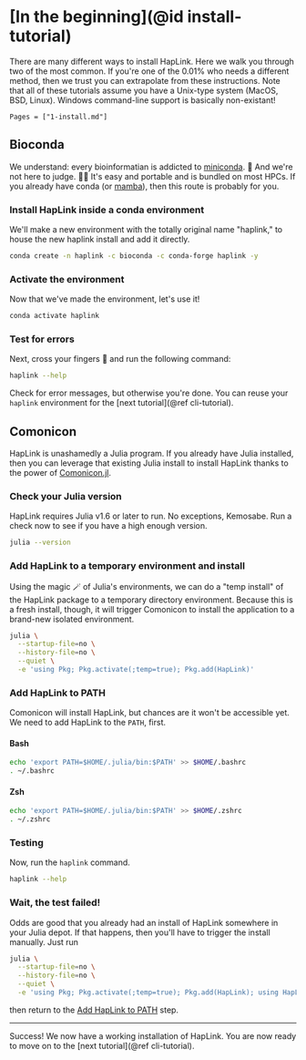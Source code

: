 # [In the beginning](@id install-tutorial)

There are many different ways to install HapLink. Here we walk you through two
of the most common. If you're one of the 0.01% who needs a different method,
then we trust you can extrapolate from these instructions. Note that all of
these tutorials assume you have a Unix-type system (MacOS, BSD, Linux). Windows
command-line support is basically non-existant!

```@contents
Pages = ["1-install.md"]
```

## Bioconda

We understand: every bioinformatian is addicted to
[miniconda](https://docs.conda.io/en/latest/miniconda.html). 🐍 And we're not
here to judge. 👩‍⚖️ It's easy and portable and is bundled on most HPCs. If you
already have conda (or [mamba](https://mamba.readthedocs.io/en/latest/)), then
this route is probably for you.

### Install HapLink inside a conda environment

We'll make a new environment with the totally original name "haplink," to house
the new haplink install and add it directly.

```bash
conda create -n haplink -c bioconda -c conda-forge haplink -y
```

### Activate the environment

Now that we've made the environment, let's use it!

```bash
conda activate haplink
```

### Test for errors

Next, cross your fingers 🤞 and run the following command:

```bash
haplink --help
```

Check for error messages, but otherwise you're done. You can reuse your
`haplink` environment for the [next tutorial](@ref cli-tutorial).

## Comonicon

HapLink is unashamedly a Julia program. If you already have Julia installed,
then you can leverage that existing Julia install to install HapLink thanks to
the power of [Comonicon.jl](https://comonicon.org/).

### Check your Julia version

HapLink requires Julia v1.6 or later to run. No exceptions, Kemosabe. Run a
check now to see if you have a high enough version.

```bash
julia --version
```

### Add HapLink to a temporary environment and install

Using the magic 🪄 of Julia's environments, we can do a "temp install" of the
HapLink package to a temporary directory environment. Because this is a fresh
install, though, it will trigger Comonicon to install the application to a
brand-new isolated environment.

```bash
julia \
  --startup-file=no \
  --history-file=no \
  --quiet \
  -e 'using Pkg; Pkg.activate(;temp=true); Pkg.add(HapLink)'
```

### Add HapLink to PATH

Comonicon will install HapLink, but chances are it won't be accessible yet.
We need to add HapLink to the `PATH`, first.

#### Bash

```bash
echo 'export PATH=$HOME/.julia/bin:$PATH' >> $HOME/.bashrc
. ~/.bashrc
```

#### Zsh

```bash
echo 'export PATH=$HOME/.julia/bin:$PATH' >> $HOME/.zshrc
. ~/.zshrc
```

### Testing

Now, run the `haplink` command.

```bash
haplink --help
```

### Wait, the test failed!

Odds are good that you already had an install of HapLink somewhere in your Julia
depot. If that happens, then you'll have to trigger the install manually. Just
run

```bash
julia \
  --startup-file=no \
  --history-file=no \
  --quiet \
  -e 'using Pkg; Pkg.activate(;temp=true); Pkg.add(HapLink); using HapLink; HapLink.comonicon_install()'
```

then return to the [Add HapLink to PATH](@ref) step.

* * *

Success! We now have a working installation of HapLink. You are now ready to
move on to the [next tutorial](@ref cli-tutorial).
